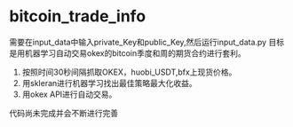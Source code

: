 # bitcoin_trade_info
需要在input_data中输入private_Key和public_Key,然后运行input_data.py
目标是用机器学习自动交易okex的bitcoin季度和周的期货合约进行套利。
1. 按照时间30秒间隔抓取OKEX，huobi_USDT,bfx上现货价格。
2. 用skleran进行机器学习找出最佳策略最大化收益。
3. 用okex API进行自动交易。

代码尚未完成并会不断进行完善
